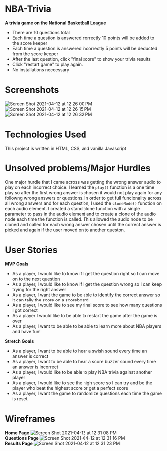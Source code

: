 # NBA-Trivia
__A trivia game on the National Basketball League__
- There are 10 questions total
- Each time a question is answered correctly 10 points will be added to the score keeper 
- Each time a question is answered incorrectly 5 points will be deducted from the score keeper
- After the last question, click "final score" to show your trivia results
- Click "restart game" to play again.
- No installations neccessary

# Screenshots
![Screen Shot 2021-04-12 at 12 26 00 PM](https://user-images.githubusercontent.com/81186889/114428548-55ab1680-9b8a-11eb-8555-1da54f001db6.png)
![Screen Shot 2021-04-12 at 12 26 15 PM](https://user-images.githubusercontent.com/81186889/114428702-81c69780-9b8a-11eb-9c13-cadee9eab978.png)
![Screen Shot 2021-04-12 at 12 26 32 PM](https://user-images.githubusercontent.com/81186889/114428711-855a1e80-9b8a-11eb-922d-732c323630bc.png)
<br>

# Technologies Used
This project is written in HTML, CSS, and vanilla Javascript

# Unsolved problems/Major Hurdles
One major hurdle that I came across was getting the wrong answer audio to play on each incorrect choice. I learned the `play()` function is a one time play so after the first wrong answer is chosen it would not play again for any followng wrong answers or questions. In order to get full funcionality across all wrong answers and for each question, I used the `cloneNode()` function on each audio element. I created a stand alone function with a single parameter to pass in the audio element and to create a clone of the audio node each time the function is called. This allowed the audio node to be cloned and called for each wrong answer chosen until the correct answer is picked and again if the user moved on to another queston.

# User Stories
__MVP Goals__
- As a player, I would like to know if I get the question right so I can move on to the next question
- As a player, I would like to know if I get the question wrong so I can keep trying for the right answer
- As a player, I want the game to be able to identify the correct answer so it can tally the score on a scoreboard
- As a player, I would like to see my final score to see how many questions I got correct
- As a player I would like to be able to restart the game after the game is over
- As a player, I want to be able to be able to learn more about NBA players and have fun!

__Stretch Goals__
- As a player, I want to be able to hear a swish sound every time an answer is correct
- As a player, I want to be able to hear a score buzzer sound every time an answer is incorrect
- As a player, I would like to be able to play NBA trivia against another player
- As a player, I would like to see the high score so I can try and be the player who beat the highest score or get a perfect score
- As a player, I want the game to randomize questions each time the game is reset

# Wireframes
__Home Page__
![Screen Shot 2021-04-12 at 12 31 08 PM](https://user-images.githubusercontent.com/81186889/114429143-06b1b100-9b8b-11eb-9c5d-06c03c3bd924.png)
<br>
__Questions Page__
![Screen Shot 2021-04-12 at 12 31 16 PM](https://user-images.githubusercontent.com/81186889/114429168-0e715580-9b8b-11eb-8a78-cae8c1447299.png)
<br>
__Results Page__
![Screen Shot 2021-04-12 at 12 31 23 PM](https://user-images.githubusercontent.com/81186889/114429178-103b1900-9b8b-11eb-8e26-4636505e191f.png)
